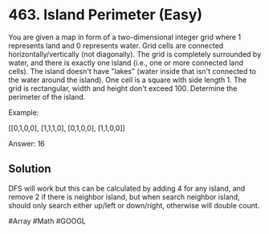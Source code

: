 # 463. Island Perimeter (Easy)

You are given a map in form of a two-dimensional integer grid where 1 represents land and 0 represents water. Grid cells are connected horizontally/vertically (not diagonally). The grid is completely surrounded by water, and there is exactly one island (i.e., one or more connected land cells). The island doesn't have "lakes" (water inside that isn't connected to the water around the island). One cell is a square with side length 1. The grid is rectangular, width and height don't exceed 100. Determine the perimeter of the island.

Example:

[[0,1,0,0],
 [1,1,1,0],
 [0,1,0,0],
 [1,1,0,0]]

Answer: 16

## Solution
DFS will work but this can be calculated by adding 4 for any island, and remove 2 if there is neighbor island, but when search neighbor island, should only search either up/left or down/right, otherwise will double count.

#Array #Math
#GOOGL
